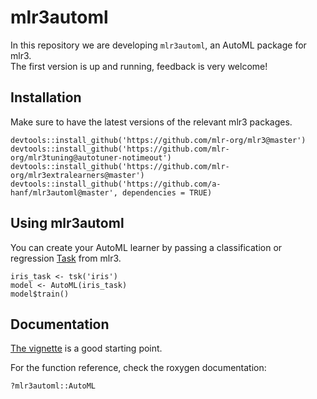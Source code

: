 # mlr3automl

In this repository we are developing `mlr3automl`, an AutoML package for mlr3.  
The first version is up and running, feedback is very welcome!

## Installation

Make sure to have the latest versions of the relevant mlr3 packages.

```
devtools::install_github('https://github.com/mlr-org/mlr3@master')
devtools::install_github('https://github.com/mlr-org/mlr3tuning@autotuner-notimeout')
devtools::install_github('https://github.com/mlr-org/mlr3extralearners@master')
devtools::install_github('https://github.com/a-hanf/mlr3automl@master', dependencies = TRUE)
```

## Using mlr3automl

You can create your AutoML learner by passing a classification or regression [Task](https://mlr3book.mlr-org.com/tasks.html) from mlr3.

```
iris_task <- tsk('iris')
model <- AutoML(iris_task)
model$train()
```

## Documentation

[The vignette](vignettes/mlr3automl.md) is a good starting point.

For the function reference, check the roxygen documentation:
```
?mlr3automl::AutoML
```
